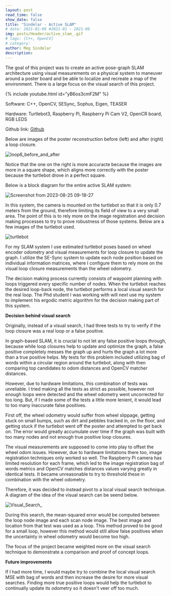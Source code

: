 ```yaml
---
layout: post
read_time: false
show_date: false
title: "Sindelar - Active SLAM"
# date: 2021-01-06 #2021-01 - 2021-06
img: posts/Header/active_slam_.gif
# tags: [C++, OpenCV]
# category: 
author: Meg Sindelar
description: 
---
```

The goal of this project was to create an active pose-graph SLAM architecture using visual measurements on a physical system to maneuver around a poster board and be able 
to localize and recreate a map of the environment. There is a large focus on the visual search of this project.

{% include youtube.html id="yB6os3cmF2M" %}

Software: C++, OpenCV, SESync, Sophus, Eigen, TEASER

Hardware: Turtlebot3, Raspberry Pi, Raspberry Pi Cam V2, OpenCR board, RGB LEDS

Github link: [Github](https://github.com/megsindelar/active_slam)

Below are images of the poster reconstruction before (left) and after (right) a loop closure.

![loop6_before_and_after](https://github.com/megsindelar/megsindelar.github.io/assets/87098227/9db6d80d-b079-4aa7-9fc4-ba63d1aa12a4)

Notice that the one on the right is more accuracte because the images are more in a square shape, which aligns more correctly with the poster because the turtlebot drove in a perfect square.

Below is a block diagram for the entire active SLAM system:

![Screenshot from 2023-08-25 09-18-27](https://github.com/megsindelar/megsindelar.github.io/assets/87098227/63bfb8af-99f7-4373-95ef-4253298552fa)

In this system, the camera is mounted on the turtlebot so that it is only 0.7 meters from the ground, therefore limiting its field of view to a very small area. The point of this is to rely more on the image registration and decision making processes to try to prove robustness of those systems. Below are a few images of the turtlebot used.

![turtlebot](https://github.com/megsindelar/megsindelar.github.io/assets/87098227/fd942c39-36b9-4c6b-9706-eef5262b00e8)

For my SLAM system I use estimated turtlebot poses based on wheel encoder odometry and visual measurements for loop closure to update the graph. I utilize the SE-Sync system to update each node position based on individual information matrices, where I configure them to rely more on the visual loop closure measurements than the wheel odometry.

The decision making process currently consists of waypoint planning with loops triggered every specific number of nodes. When the turtlebot reaches the desired loop-back node, the turtlebot performs a local visual search for the real loop.  The Phd student I was working with will next use my system to implement his ergodic metric algorithm for the decision making part of this system.


**Decision behind visual search**

Originally, instead of a visual search, I had three tests to try to verify if the loop closure was a real loop or a false positive. 

In graph-based SLAM, it is crucial to not let any false positive loops through, because while loop closures help to update and optimize the graph, a false positive completely messes the graph up and hurts the graph a lot more than a true positive helps. My tests for this problem included utilizing bag of words within a circular region around the turtlebot, along with then comparing top candidates to odom distances and OpenCV matcher distances.

However, due to hardware limitations, this combination of tests was unreliable. I tried making all the tests as strict as possible, however not enough loops were detected and the wheel odometry went uncorrected for too long. But, if I made some of the tests a little more lenient, it would lead to too many inaccurate false positives.

First off, the wheel odometry would suffer from wheel slippage, getting stuck on small bumps, such as dirt and pebbles tracked in, on the floor, and getting stuck if the turtlebot went off the poster and attempted to get back on. The error would greatly accumulate over time if the graph was built with too many nodes and not enough true positive loop closures.

The visual measurements are supposed to come into play to offset the wheel odom issues. However, due to hardware limitations there too, image registration techniques only worked so well. The Raspberry Pi camera has limited resolution for each frame, which led to the image registration bag of words metrics and OpenCV matches distances values varying greatly in identical tests. It became unreasonable to try to threshold these in combination with the wheel odometry. 

Therefore, it was decided to instead pivot to a local visual search technique. A diagram of the idea of the visual search can be seend below.

![Visual_Search_](https://github.com/megsindelar/megsindelar.github.io/assets/87098227/0c8454b9-6864-410e-bf8e-812292ed3472)

During this search, the mean-squared error would be computed between the loop node image and each scan node image. The best image and location from that test was used as a loop. This method proved to be good for a small loop, however this method would still allow false positives when the uncertainty in wheel odometry would become too high. 

The focus of the project became weighted more on the visual search technique to demonstrate a comparison and proof of concept loops.


**Future improvements**

If I had more time, I would maybe try to combine the local visual search MSE with bag of words and then increase the desire for more visual searches. Finding more true positive loops would help the turtlebot to continually update its odometry so it doesn't veer off too much.






